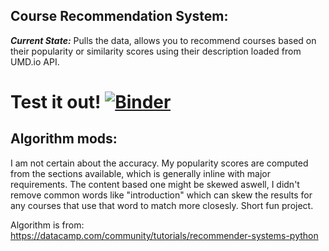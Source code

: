 ## Course Recommendation System: 
***Current State:*** Pulls the data, allows you to recommend courses based on their popularity or similarity scores using their description loaded from UMD.io API.

# Test it out! [![Binder](https://mybinder.org/badge_logo.svg)](https://mybinder.org/v2/gh/cricketthomas/recommendations/master?filepath=https%3A%2F%2Fgithub.com%2Fcricketthomas%2Frecommendations%2Fblob%2Fmaster%2FumdioCourseRecommender.ipynb)

## Algorithm mods: 
I am not certain about the accuracy. My popularity scores are computed from the sections available, which is generally inline with major requirements. The content based one might be skewed aswell, I didn't remove common words like "introduction" which can skew the results for any courses that use that word to match more closesly. Short fun project. 

Algorithm is from: https://datacamp.com/community/tutorials/recommender-systems-python
 

